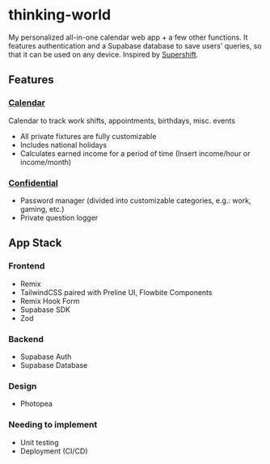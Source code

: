 # thinking-world

My personalized all-in-one calendar web app + a few other functions.
It features authentication and a Supabase database to save users' queries, so that it can be used on any device.
Inspired by [Supershift](https://supershift.app/).

## Features

### <u>Calendar</u>

Calendar to track work shifts, appointments, birthdays, misc. events

- All private fixtures are fully customizable
- Includes national holidays
- Calculates earned income for a period of time (Insert income/hour or income/month)

### <u>Confidential</u>

- Password manager (divided into customizable categories, e.g.: work, gaming, etc.)
- Private question logger

## App Stack

### Frontend

- Remix
- TailwindCSS paired with Preline UI, Flowbite Components
- Remix Hook Form
- Supabase SDK
- Zod

### Backend

- Supabase Auth
- Supabase Database

### Design

- Photopea

### Needing to implement

- Unit testing
- Deployment (CI/CD)
